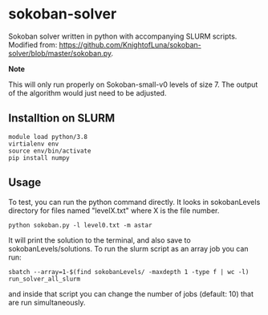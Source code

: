 # sokoban-solver
Sokoban solver written in python with accompanying SLURM scripts. Modified from: https://github.com/KnightofLuna/sokoban-solver/blob/master/sokoban.py.

**Note**

This will only run properly on Sokoban-small-v0 levels of size 7. The output of the algorithm would just need to be adjusted.


## Installtion on SLURM

```
module load python/3.8
virtialenv env
source env/bin/activate
pip install numpy
```

## Usage

To test, you can run the python command directly. It looks in sokobanLevels directory for files named "levelX.txt" where X is the file number. 

```
python sokoban.py -l level0.txt -m astar

```

It will print the solution to the terminal, and also save to sokobanLevels/solutions. To run the slurm script as an array job you can run:

```
sbatch --array=1-$(find sokobanLevels/ -maxdepth 1 -type f | wc -l) run_solver_all_slurm
```

and inside that script you can change the number of jobs (default: 10) that are run simultaneously.
